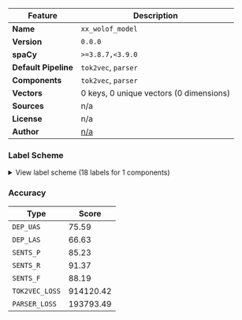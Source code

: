 | Feature | Description |
| --- | --- |
| **Name** | `xx_wolof_model` |
| **Version** | `0.0.0` |
| **spaCy** | `>=3.8.7,<3.9.0` |
| **Default Pipeline** | `tok2vec`, `parser` |
| **Components** | `tok2vec`, `parser` |
| **Vectors** | 0 keys, 0 unique vectors (0 dimensions) |
| **Sources** | n/a |
| **License** | n/a |
| **Author** | [n/a]() |

### Label Scheme

<details>

<summary>View label scheme (18 labels for 1 components)</summary>

| Component | Labels |
| --- | --- |
| **`parser`** | `ROOT`, `cc`, `comp:aux`, `comp:obj`, `comp:obl`, `comp:pred`, `compound`, `conj`, `conj:appos`, `dep`, `det`, `dislocated`, `flat`, `mod`, `parataxis`, `punct`, `subj`, `udep` |

</details>

### Accuracy

| Type | Score |
| --- | --- |
| `DEP_UAS` | 75.59 |
| `DEP_LAS` | 66.63 |
| `SENTS_P` | 85.23 |
| `SENTS_R` | 91.37 |
| `SENTS_F` | 88.19 |
| `TOK2VEC_LOSS` | 914120.42 |
| `PARSER_LOSS` | 193793.49 |